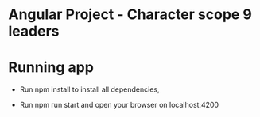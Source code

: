 # Angular Project - Character scope 9 leaders

# Running app

* Run npm install to install all dependencies,

* Run npm run start and open your browser on localhost:4200